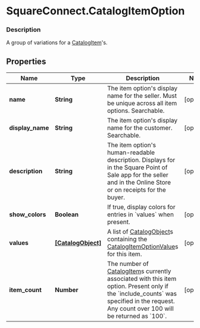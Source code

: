 # SquareConnect.CatalogItemOption

### Description

A group of variations for a [CatalogItem](#type-catalogitem)'s.

## Properties
Name | Type | Description | Notes
------------ | ------------- | ------------- | -------------
**name** | **String** | The item option&#39;s display name for the seller. Must be unique across all item options. Searchable. | [optional] 
**display_name** | **String** | The item option&#39;s display name for the customer. Searchable. | [optional] 
**description** | **String** | The item option&#39;s human-readable description. Displays for in the Square Point of Sale app for the seller and in the Online Store or on receipts for the buyer. | [optional] 
**show_colors** | **Boolean** | If true, display colors for entries in &#x60;values&#x60; when present. | [optional] 
**values** | [**[CatalogObject]**](CatalogObject.md) | A list of [CatalogObject](#type-catalogobject)s containing the [CatalogItemOptionValue](#type-catalogitemoptionvalue)s for this item. | [optional] 
**item_count** | **Number** | The number of [CatalogItem](#type-catalogitem)s currently associated with this item option. Present only if the &#x60;include_counts&#x60; was specified in the request. Any count over 100 will be returned as &#x60;100&#x60;. | [optional] 


